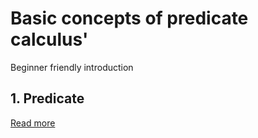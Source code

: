# Basic concepts of predicate calculus'

Beginner friendly introduction

## 1. Predicate

[Read more](./0001-predicate.md)